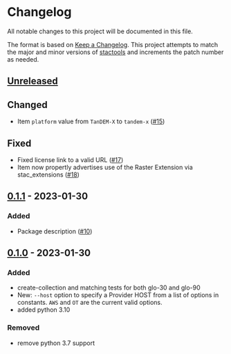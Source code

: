 # Changelog

All notable changes to this project will be documented in this file.

The format is based on [Keep a Changelog](https://keepachangelog.com/en/1.0.0/). This project attempts to match the major and minor versions of [stactools](https://github.com/stac-utils/stactools) and increments the patch number as needed.

## [Unreleased]

## Changed

- Item `platform` value from `TanDEM-X` to `tandem-x` ([#15](https://github.com/stactools-packages/cop-dem/pull/15))

## Fixed

- Fixed license link to a valid URL ([#17](https://github.com/stactools-packages/cop-dem/pull/17))
- Item now propertly advertises use of the Raster Extension via stac_extensions ([#18](https://github.com/stactools-packages/cop-dem/pull/18))

## [0.1.1] - 2023-01-30

### Added

- Package description ([#10](https://github.com/stactools-packages/cop-dem/pull/10))

## [0.1.0] - 2023-01-30

### Added

- create-collection and matching tests for both glo-30 and glo-90
- New: `--host` option to specify a Provider HOST from a list of options in constants. `AWS` and `OT` are the current valid options.
- added python 3.10

### Removed

- remove python 3.7 support

[Unreleased]: https://github.com/stactools-packages/cop-dem/compare/v0.1.1..main
[0.1.1]: https://github.com/stactools-packages/cop-dem/compare/v0.1.0..v0.1.1
[0.1.0]: https://github.com/stactools-packages/cop-dem/tags/v0.1.0
